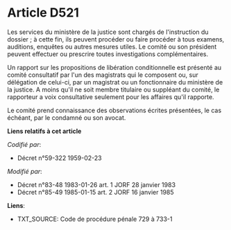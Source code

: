 # Article D521

Les services du ministère de la justice sont chargés de l'instruction du dossier ; à cette fin, ils peuvent procéder ou faire
procéder à tous examens, auditions, enquêtes ou autres mesures utiles. Le comité ou son président peuvent effectuer ou
prescrire toutes investigations complémentaires.

Un rapport sur les propositions de libération conditionnelle est présenté au comité consultatif par l'un des magistrats qui
le composent ou, sur délégation de celui-ci, par un magistrat ou un fonctionnaire du ministère de la justice. A moins qu'il
ne soit membre titulaire ou suppléant du comité, le rapporteur a voix consultative seulement pour les affaires qu'il
rapporte.

Le comité prend connaissance des observations écrites présentées, le cas échéant, par le condamné ou son avocat.

**Liens relatifs à cet article**

_Codifié par_:

  - Décret n°59-322 1959-02-23

_Modifié par_:

  - Décret n°83-48 1983-01-26 art. 1 JORF 28 janvier 1983
  - Décret n°85-49 1985-01-15 art. 2 JORF 16 janvier 1985

**Liens**:

  - TXT_SOURCE: Code de procédure pénale 729 à 733-1
